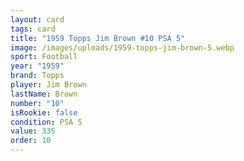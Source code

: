 ```yaml
---
layout: card
tags: card
title: "1959 Topps Jim Brown #10 PSA 5"
image: /images/uploads/1959-topps-jim-brown-5.webp
sport: Football
year: "1959"
brand: Topps
player: Jim Brown
lastName: Brown
number: "10"
isRookie: false
condition: PSA 5
value: 335
order: 10
---
```

